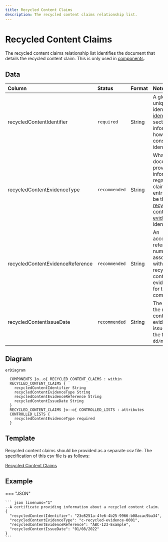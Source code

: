 ```yaml
---
title: Recycled Content Claims
description: The recycled content claims relationship list.
---
```


# Recycled Content Claims

The recycled content claims relationship list identifies the document that details the recycled content claim. This is only used in [components](../3_Data_Specification/3_3_Components.md).

## Data
|Column|<div style="width:90px">Status</div>|Format|Notes|
|:-|:-|:-|:-|
|recycledContentIdentifier|`required`|String|A globally unique identifier. See [identifiers](../4_Identifiers/4_1_Identifiers.md) section for information on how to construct this identifier|
|recycledContentEvidenceType|`recommended`|String|What type of document provides the information regarding the claim? The entry should be the [recycled content evidence type](../5_Controlled_Lists/5_011_Recycled_Content_Evidence_Type.md) identifier.|
|recycledContentEvidenceReference|`recommended`|String|An accompanying reference number associated with the recycled content evidence type for the component.|
|recycledContentIssueDate|`recommended`|String|The date that the recycled content evidence was issued. Use the format `dd/mm/yyyy`.|

## Diagram

``` mermaid
erDiagram

  COMPONENTS }o..o{ RECYCLED_CONTENT_CLAIMS : within
  RECYCLED_CONTENT_CLAIMS {
    recycledContentIdentifier String
    recycledContentEvidenceType String
    recycledContentEvidenceReference String
    recycledContentIssueDate String
  }
  RECYCLED_CONTENT_CLAIMS }o--o{ CONTROLLED_LISTS : attributes
  CONTROLLED_LISTS {
    recycledContentEvidenceType required
  }
```

## Template

Recycled content claims should be provided as a separate csv file. The specification of this csv file is as follows:

[Recycled Content Claims](https://www.open3p.org/wp-content/uploads/2023/09/recycledContentClaims20230922.csv)

## Example

=== "JSON"

    ``` json linenums="1"
    --A certificate providing information about a recycled content claim.
    {
      "recycledContentIdentifier": "23e8251a-4fe6-4b25-9966-b08acac9ba34",
      "recycledContentEvidenceType": "c-recycled-evidence-0001",
      "recycledContentEvidenceReference": "ABC-123-Example",
      "recycledContentIssueDate": "01/08/2022"
    }
    ```